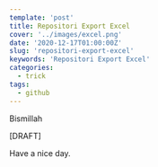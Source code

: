 ```yaml
---
template: 'post'
title: Repositori Export Excel
cover: '../images/excel.png'
date: '2020-12-17T01:00:00Z'
slug: 'repositori-export-excel'
keywords: 'Repositori Export Excel'
categories:
  - trick
tags:
  - github
---
```


Bismillah

[DRAFT]

Have a nice day.
